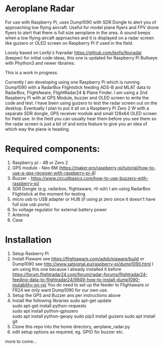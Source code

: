# Aeroplane Radar
For use with Raspberry Pi, uses Dump1090 with SDR Dongle to alert you of approaching low flying aircraft. Useful for model plane flyers and FPV drone flyers to alert that there is full size aeroplane in the area. A sound beeps when a low flying aircaft approaches and it is displayed on a radar screen like guizero or OLED screen on Raspberry Pi if used in the field.

Loosly based on Lexfp's fvpradar https://github.com/lexfp/fpvradar (beeper) for initial code ideas, this one is updated for Raspberry Pi Bullseye with Phython3 and newer libraires.

This is a work in progress. 

Currently I am developing using one Raspberry Pi which is running Dump1090 with a RadarBox Flightstick feeding ADS-B and MLAT data to RadarBox, FlightAware, FlightRadar24 & Plane Finder. I am using a 2nd Raspberry Pi with at GPS Module, buzzer and OLED screen to write the code and test.  I have been using guizero to test the radar screen out on the desktop. Eventually I plan to put it all on a Raspberry Pi Zero 2 W with a separate SDR dongle, GPS receiver module and small 128x64 OLED screen for field use. In the field you can usually hear them before you see them so the radar screen is just a bit of and extra feature to give you an idea of which way the plane is heading.

# Required components:

1) Raspberry pi - 4B or Zero 2
2) GPS module - Neo 6M (https://maker.pro/raspberry-pi/tutorial/how-to-use-a-gps-receiver-with-raspberry-pi-4)
3) Buzzer - https://www.circuitbasics.com/how-to-use-buzzers-with-raspberry-pi/
4) SDR Dongle (e.g. radarbox, flightaware, rtl-sdr) I am using RadarBox Flightstick at the moment for testing
5) micro usb to USB adapter or HUB (if using pi zero since it doesn't have full size usb ports) 
6) 5v voltage regulator for external battery power
7) Antenna 
8) Case

# Installation

1) Setup Rasberry Pi
2) Install Piaware see https://flightaware.com/adsb/piaware/build or  Dump1090 see http://www.satsignal.eu/raspberry-pi/dump1090.html 
I am using this one because I already installed it before https://forum.flightradar24.com/forum/radar-forums/flightradar24-feeding-data-to-flightradar24/9949-how-to-install-dump1090-mutability-on-rpi 
You do need to set up the feeder to Flightaware or FR24 we only want Dump1090 for our own use.
3) Setup the GPS and Buzzer ans per instructions above
4) Install the following libraries
  sudo apt-get update  
  sudo apt-get install python-requests  
  sudo apt install python-gpiozero  
  sudo apt install python-geopy
  sudo pip3 install guizero 
  sudo apt install git
6) Clone this repo into the home directory,  aerplane_radar.py
7) edit setup options as required, eg. GPIO for buzzer etc.

more to come... 
